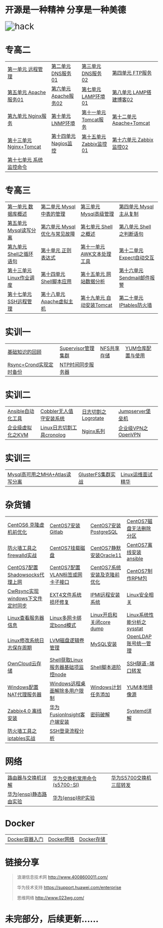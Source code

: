 # 开源是一种精神  分享是一种美德

<img src="assets/hack.gif" alt="hack" style="zoom:200%;" />



# 专高二

<table border="0">
    <tr>
        <td><a href="专高二/第一单元 远程管理/第一单元 远程管理.md">第一单元 远程管理</a></td>
		<td><a href="专高二/第二单元 DNS服务01/第二单元 DNS服务01.md">第二单元 DNS服务01</a></td>
        <td><a href="专高二/第三单元 DNS服务02/第三单元 DNS服务02.md">第三单元 DNS服务02</a></td>
        <td><a href="专高二/第四单元 FTP服务/第四单元 FTP服务.md">第四单元 FTP服务</a></td>
    </tr>
    <tr>
        <td><a href="专高二/第五单元 Apache服务01/第五单元 Apache服务01.md">第五单元 Apache服务01</a></td>
        <td><a href="专高二/第六单元 Apache服务02/第六单元 Apache服务02.md">第六单元 Apache服务02</a></td>
        <td><a href="专高二/第七单元 LAMP环境01/第七单元 LAMP环境01.md">第七单元 LAMP环境01</a></td>
        <td><a href="专高二/第八单元 LAMP搭建博客02/第八单元 LAMP搭建博客02.md">第八单元 LAMP搭建博客02</a></td>
    </tr>
	<tr>
        <td><a href="专高二/第九单元 Nginx服务/第九单元 Nginx服务.md">第九单元 Nginx服务</a></td>
        <td><a href="专高二/第十单元 LNMP环境/第十单元 LNMP环境.md">第十单元 LNMP环境</a></td>
        <td><a href="专高二/第十一单元 Tomcat服务/第十一单元 Tomcat服务.md">第十一单元 Tomcat服务</a></td>
        <td><a href="专高二/第十二单元 Apache+Tomcat/第十二单元 Apache+Tomcat.md">第十二单元 Apache+Tomcat</a></td>
    </tr>
	<tr>
        <td><a href="专高二/第十三单元 Nginx+Tomcat/第十三单元 Nginx+Tomcat.md">第十三单元 Nginx+Tomcat</a></td>
        <td><a href="专高二/第十四单元 Nagios监控/第十四单元 Nagios监控.md">第十四单元 Nagios监控</a></td>
        <td><a href="专高二/第十五单元 Zabbix监控01/第十五单元 Zabbix监控01.md">第十五单元 Zabbix监控01</a></td>
        <td><a href="专高二/第十六单元 Zabbix监控02/第十六单元 Zabbix监控02.md">第十六单元 Zabbix监控02</a></td>
    </tr>
	<tr>
        <td><a href="专高二/第十七单元 系统监控命令/第十七单元 系统监控命令.md">第十七单元 系统监控命令</a></td>
    </tr>
</table>



# 专高三

<table border="0">
    <tr>
        <td><a href="专高三/第一单元 数据库概述/第一单元 数据库概述.md">第一单元 数据库概述</a></td>
		<td><a href="专高三/第二单元 Mysql中表的管理/第二单元 Mysql中表的管理.md">第二单元 Mysql中表的管理</a></td>
        <td><a href="专高三/第三单元 Mysql高级管理/第三单元 Mysql高级管理.md">第三单元 Mysql高级管理</a></td>
        <td><a href="专高三/第四单元 Mysql主从复制/第四单元 Mysql主从复制.md">第四单元 Mysql主从复制</a></td>
    </tr>
    <tr>
        <td><a href="专高三/第五单元 Mysql读写分离/第五单元 Mysql读写分离.md">第五单元 Mysql读写分离</a></td>
        <td><a href="专高三/第六单元 Mysql优化与常见故障/第六单元 Mysql优化与常见故障.md">第六单元 Mysql优化与常见故障</a></td>
        <td><a href="专高三/第七单元 Shell之概述/第七单元 Shell之概述.md">第七单元 Shell之概述</a></td>
        <td><a href="专高三/第八单元 Shell之判断语句/第八单元 Shell之判断语句.md">第八单元 Shell之判断语句</a></td>
    </tr>
	<tr>
        <td><a href="专高三/第九单元 Shell之循环语句/第九单元 Shell之循环语句.md">第九单元 Shell之循环语句</a></td>
        <td><a href="专高三/第十单元 正则表达式/第十单元 正则表达式.md">第十单元 正则表达式</a></td>
        <td><a href="专高三/第十一单元 AWK文本处理工具/第十一单元 AWK文本处理工具.md">第十一单元 AWK文本处理工具</a></td>
        <td><a href="专高三/第十二单元 Expect自动交互/第十二单元 Expect自动交互.md">第十二单元 Expect自动交互</a></td>
    </tr>
	<tr>
        <td><a href="专高三/第十三单元 Linux作业调度/第十三单元 Linux作业调度.md">第十三单元 Linux作业调度</a></td>
        <td><a href="专高三/第十四单元 Shell脚本应用/第十四单元 Shell脚本应用.md">第十四单元 Shell脚本应用</a></td>
        <td><a href="专高三/第十五单元 网站数据分析/第十五单元 网站数据分析.md">第十五单元 网站数据分析</a></td>
        <td><a href="专高三/第十六单元 邮件报警/第十六单元 Sendmail邮件报警.md">第十六单元 Sendmail邮件报警</a></td>
    </tr>
	<tr>
        <td><a href="专高三/第十七单元 SSH远程管理/第十七单元 SSH远程管理.md">第十七单元 SSH远程管理</a></td>
		<td><a href="专高三/第十八单元 Apache虚拟主机/第十八单元 Apache虚拟主机.md">第十八单元 Apache虚拟主机</a></td>
		<td><a href="专高三/第十九单元 自动安装Tomcat/第十九单元 自动安装Tomcat.md">第十九单元 自动安装Tomcat</a></td>
		<td><a href="专高三/第二十单元 IPtables防火墙/第二十单元 IPtables防火墙.md">第二十单元 IPtables防火墙</a></td>
    </tr>
</table>



# 实训一

<table border="0">
    <tr>
        <td><a href="实训一/基础知识的回顾.md">基础知识的回顾</a></td>
        <td><a href="实训一/Supervisor管理集群.md">Supervisor管理集群</a></td>
        <td><a href="实训一/NFS共享存储.md">NFS共享存储</a></td> 
        <td><a href="实训一/YUM仓库配置与使用.md">YUM仓库配置与使用</a></td>
     <tr>
     <tr>
        <td><a href="实训一/Rsync+Crond实现定时备份.md">Rsync+Crond实现定时备份</a></td>
         <td><a href="实训一/NTP时间同步服务器.md">NTP时间同步服务器</a></td>
     <tr>
</table>


# 实训二

<table border="0">
    <tr>
        <td><a href="实训二/Ansible自动化工具.md">Ansible自动化工具</a></td>
        <td><a href="实训二/Cobbler无人值守安装系统.md">Cobbler无人值守安装系统</a></td>
        <td><a href="实训二/日志切割之Logrotate.md">日志切割之Logrotate</a></td>
        <td><a href="实训二/Jumpserver堡垒机.md">Jumpserver堡垒机</a></td>
    </tr>
    <tr>
        <td><a href="实训二/企业级虚拟化之KVM.md">企业级虚拟化之KVM</a></td>
        <td><a href="实训二/Linux日志切割工具cronolog.md">Linux日志切割工具cronolog</a></td>
        <td><a href="实训二/Nginx系列.md">Nginx系列</a></td>
        <td><a href="实训二/企业级VPN之OpenVPN.md">企业级VPN之OpenVPN</a></td>
    </tr>
</table>



# 实训三

<table border="0">
    <tr>
        <td><a href="实训三/Mysql高可用之MHA+Atlas读写分离.md">Mysql高可用之MHA+Atlas读写分离</a></td>
        <td><a href="实训三/GlusterFS集群实战.md">GlusterFS集群实战</a></td>
        <td><a href="实训三/Linux运维面试精华.md">Linux运维面试精华</a></td>
    </tr>
</table>


# 杂货铺

<table border="0">
<tr>
        <td><a href="杂货铺/CentOS6克隆虚机前优化.md">CentOS6 克隆虚机前优化</a></td>
        <td><a href="杂货铺/CentOS7安装Gitlab.md">CentOS7安装Gitlab</a></td>
    	<td><a href="杂货铺/CentOS7安装PostgreSQL.md">CentOS7安装PostgreSQL</a></td>
        <td><a href="杂货铺/CentOS7磁盘无法删除分区.md">CentOS7磁盘无法删除分区</a></td>
        </tr>
<tr> 
    <td><a href="杂货铺/防火墙工具之firewalld实战.md">防火墙工具之firewalld实战</a></td>
    <td><a href="杂货铺/CentOS7挂载磁盘.md">CentOS7挂载磁盘</a></td>
    <td><a href="杂货铺/CentOS7静默安装Oracle11.md">CentOS7静默安装Oracle11</a></td>
    <td><a href="杂货铺/CentOS7离线安装ansible.md">CentOS7离线安装ansible</a></td>   
	</tr>
<tr>
    <td><a href="杂货铺/CentOS7配置Shadowsocks代理上网.md">CentOS7配置Shadowsocks代理上网</a></td>
    <td><a href="杂货铺/CentOS7配置VLAN标签或网卡子接口.md">CentOS7配置VLAN标签或网卡子接口</a></td>
    <td><a href="杂货铺/CentOS7系统安装及克隆前优化.md">CentOS7系统安装及克隆前优化</a></td>
    <td><a href="杂货铺/CentOS7制作RPM包.md">CentOS7制作RPM包</a></td>
	</tr>
<tr>
    <td><a href="杂货铺/CwRsync实现windows下文件定时同步.md">CwRsync实现windows下文件定时同步</a></td>
    <td><a href="杂货铺/EXT4文件系统损坏修复.md">EXT4文件系统损坏修复</a></td>
    <td><a href="杂货铺/IPMI远程安装系统.md">IPMI远程安装系统</a></td>
    <td><a href="杂货铺/Linux安全相关.md">Linux安全相关</a></td>  
    </tr>
<tr>
	<td><a href="杂货铺/Linux查看服务器信息.md">Linux查看服务器信息</a></td>
    <td><a href="杂货铺/Linux多网卡绑定bond模式.md">Linux多网卡绑定bond模式</a></td>
    <td><a href="杂货铺/Linux开启和关闭core dump.md">Linux开启和关闭core dump</a></td>
    <td><a href="杂货铺/Linux系统性能分析之sysstat.md">Linux系统性能分析之sysstat</a></td>
    </tr>
<tr>
	<td><a href="杂货铺/Linux修改系统日志保存周期.md">Linux修改系统日志保存周期</a></td>
    <td><a href="杂货铺/LVM磁盘逻辑卷管理.md">LVM磁盘逻辑卷管理</a></td>
    <td><a href="杂货铺/MySQL安装.md">MySQL安装</a></td>
    <td><a href="杂货铺/OpenLDAP账号统一管理.md">OpenLDAP账号统一管理</a></td>
    </tr>
<tr>
	<td><a href="杂货铺/OwnCloud云存储.md">OwnCloud云存储</a></td>
    <td><a href="杂货铺/Shell获取Linux服务器基础项监控node.md">Shell获取Linux服务器基础项监控node</a></td>
    <td><a href="杂货铺/Shell脚本进阶.md">Shell脚本进阶</a></td>
    <td><a href="杂货铺/SSH隧道-端口转发.md">SSH隧道-端口转发</a></td>
    </tr>
<tr>
	<td><a href="杂货铺/Windows配置NAT代理服务器.md">Windows配置NAT代理服务器</a></td>
    <td><a href="杂货铺/Windows远程桌面解除多用户限制.md">Windows远程桌面解除多用户限制</a></td>
    <td><a href="杂货铺/Windows计划任务添加.md">Windows计划任务添加</a></td>
    <td><a href="杂货铺/YUM本地镜像源.md">YUM本地镜像源</a></td>
    </tr>
<tr>
	<td><a href="杂货铺/Zabbix4.0 离线安装.md">Zabbix4.0 离线安装</a></td>
    <td><a href="杂货铺/华为FusionInsight客户端安装.md">华为FusionInsight客户端安装</a></td>
    <td><a href="杂货铺/密码破解.md">密码破解</a></td>
    <td><a href="杂货铺/Systemd详解.md">Systemd详解</a></td>
    </tr>
<tr>
	<td><a href="杂货铺/防火墙工具之iptables实战.md">防火墙工具之iptables实战</a></td>
    <td><a href="杂货铺/SSH登录流程分析.md">SSH登录流程分析</a></td>
    </tr>
</table>



# 网络

<table border="0">
    <tr>
        <td><a href="网络/路由器与交换机详解.md">路由器与交换机详解</a></td>
        <td><a href="网络/华为交换机常用命令(s5700-SI).md">华为交换机常用命令(s5700-SI)</a></td>
        <td><a href="网络/华为S5700交换机三层转发.md">华为S5700交换机三层转发</a></td>
    </tr>
    <tr>
        <td><a href="网络/华为(ensp)静态路由实验.md">华为(ensp)静态路由实验</a></td>
        <td><a href="网络/华为(ensp)RIP实验.md">华为(ensp)RIP实验</a></td>
    </tr>
</table>


# Docker

<table border="0">
    <tr>
        <td><a href="Docker/Docker容器入门.md">Docker容器入门</a></td>
         <td><a href="Docker/Docker网络.md">Docker网络</a></td>
        <td><a href="Docker/Docker存储.md">Docker存储</a></td>
    </tr>	
</table>


# 链接分享

> 浪潮信息技术网		http://www.4008600011.com/
>
> 华为技术支持			https://support.huawei.com/enterprise
>
> 思维网络					http://www.023wg.com/



# 未完部分，后续更新......